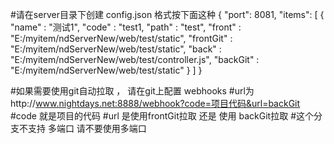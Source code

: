 #请在server目录下创建 config.json 格式按下面这种
{
    "port": 8081,
    "items": [
        {
            "name" : "测试1",
            "code" : "test1,
            "path" : "test",
            "front" : "E:/myitem/ndServerNew/web/test/static",
            "frontGit" : "E:/myitem/ndServerNew/web/test/static",
            "back" : "E:/myitem/ndServerNew/web/test/controller.js",
            "backGit" : "E:/myitem/ndServerNew/web/test/static"
        }
    ]
}

#如果需要使用git自动拉取 ， 请在git上配置 webhooks
#url为http://www.nightdays.net:8888/webhook?code=项目代码&url=backGit
#code 就是项目的代码
#url 是使用frontGit拉取 还是 使用 backGit拉取
#这个分支不支持 多端口 请不要使用多端口